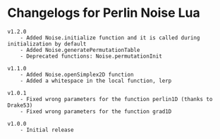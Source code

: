 # Changelogs for Perlin Noise Lua

    v1.2.0
        - Added Noise.initialize function and it is called during initialization by default
        - Added Noise.generatePermutationTable
        - Deprecated functions: Noise.permutationInit

    v1.1.0
        - Added Noise.openSimplex2D function
        - Added a whitespace in the local function, lerp

    v1.0.1
        - Fixed wrong parameters for the function perlin1D (thanks to Drake53)
        - Fixed wrong parameters for the function grad1D

    v1.0.0
        - Initial release
